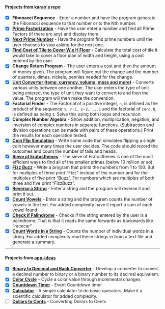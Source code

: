 #### Projects from [karan's repo](https://github.com/karan/Projects/)

- [x] **Fibonacci Sequence** - Enter a number and have the program generate the Fibonacci sequence to that number or to the Nth number.
- [x] [**Prime Factorization**](https://github.com/kana800/Side-Projects/tree/master/1-Beginner/sieve_of_Eratosthenes) - Have the user enter a number and find all Prime Factors (if there are any) and display them.
- [x] [**Next Prime Number**](https://github.com/kana800/Side-Projects/tree/master/1-Beginner/sieve_of_Eratosthenes) - Have the program find prime numbers until the user chooses to stop asking for the next one.
- [x] [**Find Cost of Tile to Cover W x H Floor**](https://github.com/kana800/Side-Projects/tree/master/1-Beginner/tiles) - Calculate the total cost of tile it would take to cover a floor plan of width and height, using a cost entered by the user.
- [x] **Change Return Program** - The user enters a cost and then the amount of money given. The program will figure out the change and the number of quarters, dimes, nickels, pennies needed for the change.
- [x] [**Unit Converter (temp, currency, volume, mass and more)**](https://github.com/kana800/Side-Projects/tree/master/1-Beginner/unit_converter) - Converts various units between one another. The user enters the type of unit being entered, the type of unit they want to convert to and then the value. The program will then make the conversion.
- [x] **Factorial Finder** - The Factorial of a positive integer, `n`, is defined as the product of the sequence `n, n-1, n-2, ...1` and the factorial of `zero`, `0`, is defined as being `1`. Solve this using both loops and recursion.
- [x] **Complex Number Algebra** - Show addition, multiplication, negation, and inversion of complex numbers in separate functions. (Subtraction and division operations can be made with pairs of these operations.) Print the results for each operation tested.
- [x] [**Coin Flip Simulation**](https://github.com/kana800/Side-Projects/tree/master/1-Beginner/coin_flip_simulation) - Write some code that simulates flipping a single coin however many times the user decides. The code should record the outcomes and count the number of tails and heads.
- [x] [**Sieve of Eratosthenes**](https://github.com/kana800/Side-Projects/tree/master/1-Beginner/sieve_of_Eratosthenes) - The sieve of Eratosthenes is one of the most efficient ways to find all of the smaller primes (below 10 million or so).
- [x] [**Fizz Buzz**](https://github.com/kana800/Side-Projects/tree/master/1-Beginner/text) - Write a program that prints the numbers from 1 to 100. But for multiples of three print “Fizz” instead of the number and for the multiples of five print “Buzz”. For numbers which are multiples of both three and five print “FizzBuzz”.
- [x] [**Reverse a String**](https://github.com/kana800/Side-Projects/tree/master/1-Beginner/text) - Enter a string and the program will reverse it and print it out.
- [x] [**Count Vowels**](https://github.com/kana800/Side-Projects/tree/master/1-Beginner/text) - Enter a string and the program counts the number of vowels in the text. For added complexity have it report a sum of each vowel found.
- [x] [**Check if Palindrome**](https://github.com/kana800/Side-Projects/tree/master/1-Beginner/text) - Checks if the string entered by the user is a palindrome. That is that it reads the same forwards as backwards like “racecar”
- [x] [**Count Words in a String**](https://github.com/kana800/Side-Projects/tree/master/1-Beginner/text) - Counts the number of individual words in a string. For added complexity read these strings in from a text file and generate a summary.

---

#### Projects from [app-ideas](https://github.com/florinpop17/app-ideas)

- [x] [**Binary to Decimal and Back Converter**](https://github.com/kana800/Side-Projects/tree/master/1-Beginner/Bin2Dec-App) - Develop a converter to convert a decimal number to binary or a binary number to its decimal equivalent.
- [x] [**Color Cycle**](https://github.com/kana800/Side-Projects/tree/master/1-Beginner/color_cycle) - Cycle a color value through incremental changes
- [x] [**Countdown Timer**](https://github.com/kana800/Side-Projects/tree/master/1-Beginner/countdown_timer) - Event Countdown timer
- [x] [**Calculator**](https://github.com/kana800/Side-Projects/tree/master/1-Beginner/calculator) - A simple calculator to do basic operators. Make it a scientific calculator for added complexity.
- [ ] [**Dollars to Cents**](https://github.com/kana800/Side-Projects/tree/master/1-Beginner/dollars_to_cents) - Converting Dollars to Cents
